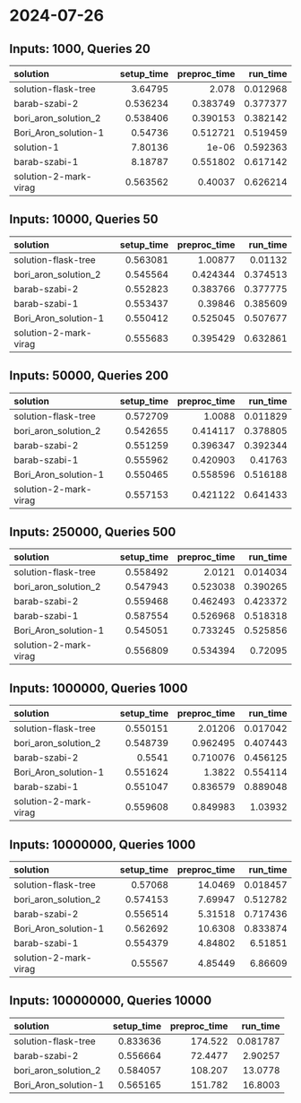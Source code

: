 # 2024-07-26

## Inputs: 1000, Queries 20

| solution              |   setup_time |   preproc_time |   run_time |
|:----------------------|-------------:|---------------:|-----------:|
| solution-flask-tree   |     3.64795  |       2.078    |   0.012968 |
| barab-szabi-2         |     0.536234 |       0.383749 |   0.377377 |
| bori_aron_solution_2  |     0.538406 |       0.390153 |   0.382142 |
| Bori_Aron_solution-1  |     0.54736  |       0.512721 |   0.519459 |
| solution-1            |     7.80136  |       1e-06    |   0.592363 |
| barab-szabi-1         |     8.18787  |       0.551802 |   0.617142 |
| solution-2-mark-virag |     0.563562 |       0.40037  |   0.626214 |

## Inputs: 10000, Queries 50

| solution              |   setup_time |   preproc_time |   run_time |
|:----------------------|-------------:|---------------:|-----------:|
| solution-flask-tree   |     0.563081 |       1.00877  |   0.01132  |
| bori_aron_solution_2  |     0.545564 |       0.424344 |   0.374513 |
| barab-szabi-2         |     0.552823 |       0.383766 |   0.377775 |
| barab-szabi-1         |     0.553437 |       0.39846  |   0.385609 |
| Bori_Aron_solution-1  |     0.550412 |       0.525045 |   0.507677 |
| solution-2-mark-virag |     0.555683 |       0.395429 |   0.632861 |

## Inputs: 50000, Queries 200

| solution              |   setup_time |   preproc_time |   run_time |
|:----------------------|-------------:|---------------:|-----------:|
| solution-flask-tree   |     0.572709 |       1.0088   |   0.011829 |
| bori_aron_solution_2  |     0.542655 |       0.414117 |   0.378805 |
| barab-szabi-2         |     0.551259 |       0.396347 |   0.392344 |
| barab-szabi-1         |     0.555962 |       0.420903 |   0.41763  |
| Bori_Aron_solution-1  |     0.550465 |       0.558596 |   0.516188 |
| solution-2-mark-virag |     0.557153 |       0.421122 |   0.641433 |

## Inputs: 250000, Queries 500

| solution              |   setup_time |   preproc_time |   run_time |
|:----------------------|-------------:|---------------:|-----------:|
| solution-flask-tree   |     0.558492 |       2.0121   |   0.014034 |
| bori_aron_solution_2  |     0.547943 |       0.523038 |   0.390265 |
| barab-szabi-2         |     0.559468 |       0.462493 |   0.423372 |
| barab-szabi-1         |     0.587554 |       0.526968 |   0.518318 |
| Bori_Aron_solution-1  |     0.545051 |       0.733245 |   0.525856 |
| solution-2-mark-virag |     0.556809 |       0.534394 |   0.72095  |

## Inputs: 1000000, Queries 1000

| solution              |   setup_time |   preproc_time |   run_time |
|:----------------------|-------------:|---------------:|-----------:|
| solution-flask-tree   |     0.550151 |       2.01206  |   0.017042 |
| bori_aron_solution_2  |     0.548739 |       0.962495 |   0.407443 |
| barab-szabi-2         |     0.5541   |       0.710076 |   0.456125 |
| Bori_Aron_solution-1  |     0.551624 |       1.3822   |   0.554114 |
| barab-szabi-1         |     0.551047 |       0.836579 |   0.889048 |
| solution-2-mark-virag |     0.559608 |       0.849983 |   1.03932  |

## Inputs: 10000000, Queries 1000

| solution              |   setup_time |   preproc_time |   run_time |
|:----------------------|-------------:|---------------:|-----------:|
| solution-flask-tree   |     0.57068  |       14.0469  |   0.018457 |
| bori_aron_solution_2  |     0.574153 |        7.69947 |   0.512782 |
| barab-szabi-2         |     0.556514 |        5.31518 |   0.717436 |
| Bori_Aron_solution-1  |     0.562692 |       10.6308  |   0.833874 |
| barab-szabi-1         |     0.554379 |        4.84802 |   6.51851  |
| solution-2-mark-virag |     0.55567  |        4.85449 |   6.86609  |

## Inputs: 100000000, Queries 10000

| solution             |   setup_time |   preproc_time |   run_time |
|:---------------------|-------------:|---------------:|-----------:|
| solution-flask-tree  |     0.833636 |       174.522  |   0.081787 |
| barab-szabi-2        |     0.556664 |        72.4477 |   2.90257  |
| bori_aron_solution_2 |     0.584057 |       108.207  |  13.0778   |
| Bori_Aron_solution-1 |     0.565165 |       151.782  |  16.8003   |